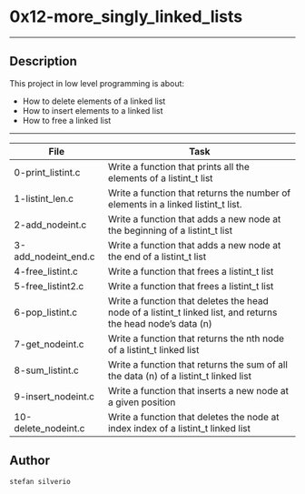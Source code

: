 # 0x12-more_singly_linked_lists
---
## Description

This project in low level programming is about:
* How to delete elements of a linked list
* How to insert elements to a linked list
* How to free a linked list

---
File|Task
---|---
0-print_listint.c | Write a function that prints all the elements of a listint_t list
1-listint_len.c | Write a function that returns the number of elements in a linked listint_t list.
2-add_nodeint.c | Write a function that adds a new node at the beginning of a listint_t list
3-add_nodeint_end.c | Write a function that adds a new node at the end of a listint_t list
4-free_listint.c | Write a function that frees a listint_t list
5-free_listint2.c | Write a function that frees a listint_t list
6-pop_listint.c | Write a function that deletes the head node of a listint_t linked list, and returns the head node’s data (n)
7-get_nodeint.c | Write a function that returns the nth node of a listint_t linked list
8-sum_listint.c | Write a function that returns the sum of all the data (n) of a listint_t linked list
9-insert_nodeint.c | Write a function that inserts a new node at a given position
10-delete_nodeint.c | Write a function that deletes the node at index index of a listint_t linked list

## Author
`stefan silverio`